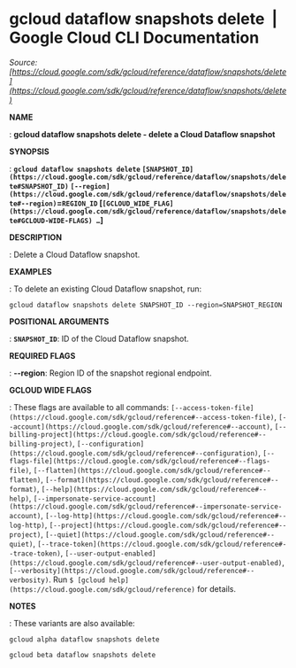 # gcloud dataflow snapshots delete  |  Google Cloud CLI Documentation

*Source: [https://cloud.google.com/sdk/gcloud/reference/dataflow/snapshots/delete](https://cloud.google.com/sdk/gcloud/reference/dataflow/snapshots/delete)*

**NAME**

: **gcloud dataflow snapshots delete - delete a Cloud Dataflow snapshot**

**SYNOPSIS**

: **`gcloud dataflow snapshots delete` `[SNAPSHOT_ID](https://cloud.google.com/sdk/gcloud/reference/dataflow/snapshots/delete#SNAPSHOT_ID)` `[--region](https://cloud.google.com/sdk/gcloud/reference/dataflow/snapshots/delete#--region)`=`REGION_ID` [`[GCLOUD_WIDE_FLAG](https://cloud.google.com/sdk/gcloud/reference/dataflow/snapshots/delete#GCLOUD-WIDE-FLAGS) …`]**

**DESCRIPTION**

: Delete a Cloud Dataflow snapshot.

**EXAMPLES**

: To delete an existing Cloud Dataflow snapshot, run:

```
gcloud dataflow snapshots delete SNAPSHOT_ID --region=SNAPSHOT_REGION
```

**POSITIONAL ARGUMENTS**

: **`SNAPSHOT_ID`**:
ID of the Cloud Dataflow snapshot.

**REQUIRED FLAGS**

: **--region**:
Region ID of the snapshot regional endpoint.

**GCLOUD WIDE FLAGS**

: These flags are available to all commands: `[--access-token-file](https://cloud.google.com/sdk/gcloud/reference#--access-token-file)`,
`[--account](https://cloud.google.com/sdk/gcloud/reference#--account)`, `[--billing-project](https://cloud.google.com/sdk/gcloud/reference#--billing-project)`,
`[--configuration](https://cloud.google.com/sdk/gcloud/reference#--configuration)`,
`[--flags-file](https://cloud.google.com/sdk/gcloud/reference#--flags-file)`,
`[--flatten](https://cloud.google.com/sdk/gcloud/reference#--flatten)`, `[--format](https://cloud.google.com/sdk/gcloud/reference#--format)`, `[--help](https://cloud.google.com/sdk/gcloud/reference#--help)`, `[--impersonate-service-account](https://cloud.google.com/sdk/gcloud/reference#--impersonate-service-account)`,
`[--log-http](https://cloud.google.com/sdk/gcloud/reference#--log-http)`,
`[--project](https://cloud.google.com/sdk/gcloud/reference#--project)`, `[--quiet](https://cloud.google.com/sdk/gcloud/reference#--quiet)`, `[--trace-token](https://cloud.google.com/sdk/gcloud/reference#--trace-token)`, `[--user-output-enabled](https://cloud.google.com/sdk/gcloud/reference#--user-output-enabled)`,
`[--verbosity](https://cloud.google.com/sdk/gcloud/reference#--verbosity)`.
Run `$ [gcloud help](https://cloud.google.com/sdk/gcloud/reference)` for details.

**NOTES**

: These variants are also available:

```
gcloud alpha dataflow snapshots delete
```

```
gcloud beta dataflow snapshots delete
```